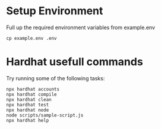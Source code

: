 # Setup Environment

Full up the required environment variables from example.env

```shell
cp example.env .env
```



# Hardhat usefull commands

Try running some of the following tasks:

```shell
npx hardhat accounts
npx hardhat compile
npx hardhat clean
npx hardhat test
npx hardhat node
node scripts/sample-script.js
npx hardhat help
```
